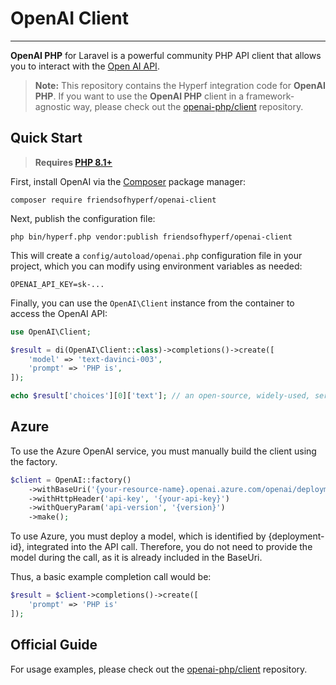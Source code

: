 # OpenAI Client

------

**OpenAI PHP** for Laravel is a powerful community PHP API client that allows you to interact with the [Open AI API](https://beta.openai.com/docs/api-reference/introduction).

> **Note:** This repository contains the Hyperf integration code for **OpenAI PHP**. If you want to use the **OpenAI PHP** client in a framework-agnostic way, please check out the [openai-php/client](https://github.com/openai-php/client) repository.

## Quick Start

> **Requires [PHP 8.1+](https://php.net/releases/)**

First, install OpenAI via the [Composer](https://getcomposer.org/) package manager:

```shell
composer require friendsofhyperf/openai-client
```

Next, publish the configuration file:

```shell
php bin/hyperf.php vendor:publish friendsofhyperf/openai-client
```

This will create a `config/autoload/openai.php` configuration file in your project, which you can modify using environment variables as needed:

```env
OPENAI_API_KEY=sk-...
```

Finally, you can use the `OpenAI\Client` instance from the container to access the OpenAI API:

```php
use OpenAI\Client;

$result = di(OpenAI\Client::class)->completions()->create([
    'model' => 'text-davinci-003',
    'prompt' => 'PHP is',
]);

echo $result['choices'][0]['text']; // an open-source, widely-used, server-side scripting language.
```

## Azure

To use the Azure OpenAI service, you must manually build the client using the factory.

```php
$client = OpenAI::factory()
    ->withBaseUri('{your-resource-name}.openai.azure.com/openai/deployments/{deployment-id}')
    ->withHttpHeader('api-key', '{your-api-key}')
    ->withQueryParam('api-version', '{version}')
    ->make();
```

To use Azure, you must deploy a model, which is identified by {deployment-id}, integrated into the API call. Therefore, you do not need to provide the model during the call, as it is already included in the BaseUri.

Thus, a basic example completion call would be:

```php
$result = $client->completions()->create([
    'prompt' => 'PHP is'
]);
```

## Official Guide

For usage examples, please check out the [openai-php/client](https://github.com/openai-php/client) repository.